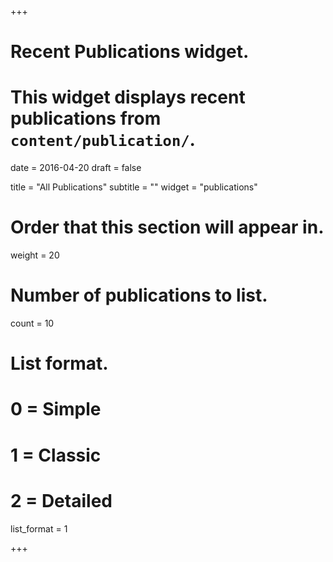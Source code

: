 +++
# Recent Publications widget.
# This widget displays recent publications from `content/publication/`.

date = 2016-04-20
draft = false

title = "All Publications"
subtitle = ""
widget = "publications"

# Order that this section will appear in.
weight = 20

# Number of publications to list.
count = 10

# List format.
#   0 = Simple
#   1 = Classic
#   2 = Detailed
list_format = 1

+++

